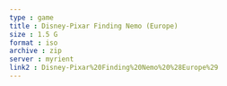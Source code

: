 ```yaml
---
type : game
title : Disney-Pixar Finding Nemo (Europe)
size : 1.5 G
format : iso
archive : zip
server : myrient
link2 : Disney-Pixar%20Finding%20Nemo%20%28Europe%29
---
```

